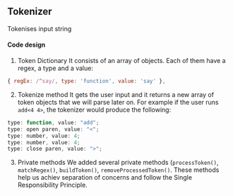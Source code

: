## Tokenizer

Tokenises input string

#### Code design
1. Token Dictionary
It consists of an array of objects. Each of them have a regex, a type and a value:
```js
{ regEx: /^say/, type: 'function', value: 'say' },
```

2. Tokenize method
It gets the user input and it returns a new array of token objects that we will parse later on. For example if the user runs ```add<4 4>```, the tokenizer would produce the following:

```js
type: function, value: "add";
type: open paren, value: "<";
type: number, value: 4;
type: number, value: 4;
type: close paren, value: ">";
```

3. Private methods
We added several private methods (```processToken()```, ```matchRegex()```, ```buildToken()```, ```removeProcessedToken()```. These methods help us achiev separation of concerns and follow the Single Responsibility Principle.
